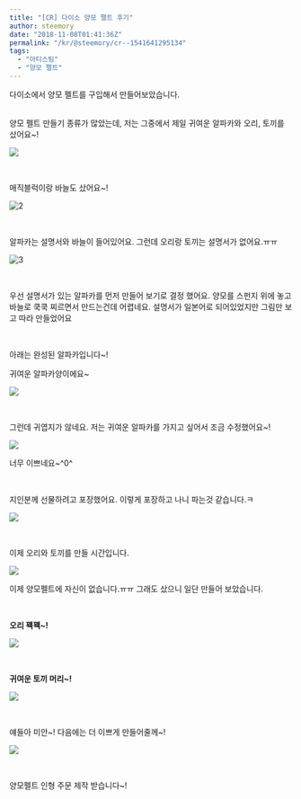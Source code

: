 ```yaml
---
title: "[CR] 다이소 양모 펠트 후기"
author: steemory
date: "2018-11-08T01:41:36Z"
permalink: "/kr/@steemory/cr--1541641295134"
tags:
  - "아티스팀"
  - "양모 펠트"
---
```

다이소에서 양모 펠트를 구입해서 만들어보았습니다.

<br>
양모 펠트 만들기 종류가 많았는데, 저는 그중에서 제일 귀여운 알파카와 오리, 토끼를 샀어요~!

![](https://cdn.steemitimages.com/DQmc1Ts66aab7TjwbrFLjquGa8feiKoGsMPjMapSzoiEDyX/1.jpg)


<br>

매직블럭이랑 바늘도 샀어요~!

![2](https://cdn.steemitimages.com/DQmXBYkpS2SVMeDEdqRUKj6xvwF1nerdWyR4gw6ZeL53b7y/20180701_192340.jpg)


<br>

알파카는 설명서와 바늘이 들어있어요. 그런데 오리랑 토끼는 설명서가 없어요.ㅠㅠ

![3](https://cdn.steemitimages.com/DQmNfhpBhdKs7XMdzoYSGRxzrpVpRCoAjd1P1AvdfdFuaFd/20180701_131120.jpg)

<br>

우선 설명서가 있는 알파카를 먼저 만들어 보기로 결정 했어요. 양모를 스펀지 위에 놓고 바늘로 쿡쿡 찌르면서 만드는건데 어렵네요. 설명서가 일본어로 되어있었지만 그림만 보고 따라 만들었어요

<br>

아래는 완성된 알파카입니다~!


귀여운 알파카양이에요~

![](https://cdn.steemitimages.com/DQmdxFgJnbRY7eUt6fs5JysnMd8c6eByCFbaEBceJ91b2oW/23.jpg)

<br>

그런데 귀엽지가 않네요. 저는 귀여운 알파카를 가지고 싶어서 조금 수정했어요~!

![](https://cdn.steemitimages.com/DQmabk3WmUij7Ka1KvLtECR7UkvqWB5Rh7hMamJRXM3fvp1/33.jpg)

너무 이쁘네요~^0^

<br>

지인분께 선물하려고 포장했어요. 이렇게 포장하고 나니 파는것 같습니다.ㅋ

![](https://cdn.steemitimages.com/DQmV29Wb6EqU4fj7z3VZGw6KvbY9BEme2s9sqhn55QKYQRK/20180630_201644.jpg)

<br>

이제 오리와 토끼를 만들 시간입니다. 

![](https://cdn.steemitimages.com/DQmNMkK8Z6nm9dTMTutbZFNVP2gdGt4wPDcPer8B8uKuWb6/20180701_192504.jpg)

이제 양모펠트에 자신이 없습니다.ㅠㅠ 그래도 샀으니 일단 만들어 보았습니다.

<br>

**오리 꽥꽥~!**

![](https://cdn.steemitimages.com/DQmbpJvJEWBXWLfkxyiAS4xfPqQ9D7ofyD36cpym1ptWzzc/20180701_220201.jpg)

<br>

**귀여운 토끼 머리~!**

![](https://cdn.steemitimages.com/DQmNzR3Ecpydhd5p8zUL41w4MacwU5b9xuudoGcLDq9inxc/20180701_2202212.jpg)

<br>

얘들아 미안~! 다음에는 더 이쁘게 만들어줄께~!

![](https://cdn.steemitimages.com/DQmadX5ScMUcjWmFdf4Vp9Nn7jpUZLHkBMSGvZAjdANmqp5/20180701_220154.jpg)

<br>

양모펠트 인형 주문 제작 받습니다~! 
